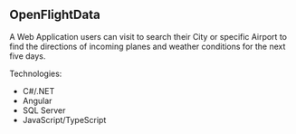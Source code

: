 ## OpenFlightData

A Web Application users can visit to search their City or specific Airport to find the directions of incoming planes and weather conditions for the next five days.

Technologies:
* C#/.NET
* Angular
* SQL Server
* JavaScript/TypeScript
